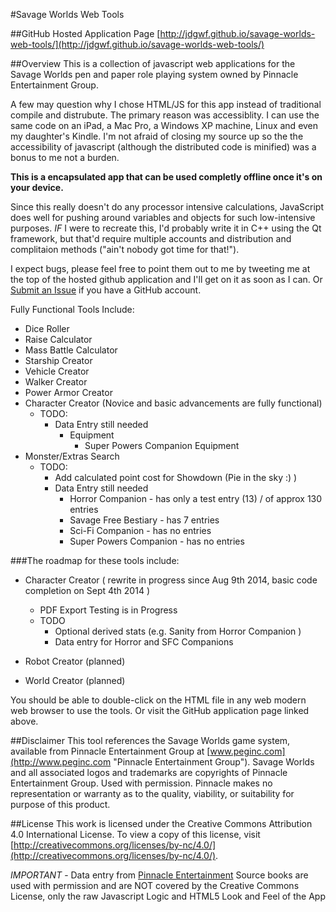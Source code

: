 #Savage Worlds Web Tools

##GitHub Hosted Application Page
[http://jdgwf.github.io/savage-worlds-web-tools/](http://jdgwf.github.io/savage-worlds-web-tools/)

##Overview
This is a collection of javascript web applications for the Savage Worlds pen and paper role playing system owned by Pinnacle Entertainment Group.

A few may question why I chose HTML/JS for this app instead of traditional compile and distrubute. The primary reason was accessiblity. I can use the same code on an iPad, a Mac Pro, a Windows XP machine, Linux and even my daughter's Kindle. I'm not afraid of closing my source up so the the accessibility of javascript (although the distributed code is minified) was a bonus to me not a burden.

**This is a encapsulated app that can be used completly offline once it's on your device.**

Since this really doesn't do any processor intensive calculations, JavaScript does well for pushing around variables and objects for such low-intensive purposes. *IF* I were to recreate this, I'd probably write it in C++ using the Qt framework, but that'd require multiple accounts and distribution and complitaion methods ("ain't nobody got time for that!").

I expect bugs, please feel free to point them out to me by tweeting me at the top of the hosted github application and I'll get on it as soon as I can. Or [Submit an Issue](https://github.com/jdgwf/savage-worlds-web-tools/issues) if you have a GitHub account.

Fully Functional Tools Include:

* Dice Roller
* Raise Calculator
* Mass Battle Calculator
* Starship Creator
* Vehicle Creator
* Walker Creator
* Power Armor Creator
* Character Creator (Novice and basic advancements are fully functional)
	* TODO:
		* Data Entry still needed
			* Equipment
				* Super Powers Companion Equipment
* Monster/Extras Search
	* TODO:
		* Add calculated point cost for Showdown (Pie in the sky :) )
		* Data Entry still needed
			* Horror Companion - has only a test entry (13) / of approx 130 entries
			* Savage Free Bestiary - has 7 entries
			* Sci-Fi Companion - has no entries
			* Super Powers Companion - has no entries

###The roadmap for these tools include:

* Character Creator ( rewrite in progress since Aug 9th 2014, basic code completion on Sept 4th 2014 )
	* PDF Export Testing is in Progress
	* TODO
		* Optional derived stats (e.g. Sanity from Horror Companion )
		* Data entry for Horror and SFC Companions

* Robot Creator (planned)
* World Creator (planned)

You should be able to double-click on the HTML file in any web modern web browser to use the tools. Or visit the GitHub application page linked above.

##Disclaimer
This tool references the Savage Worlds game system, available from Pinnacle Entertainment Group at [www.peginc.com](http://www.peginc.com "Pinnacle Entertainment Group"). Savage Worlds and all associated logos and trademarks are copyrights of Pinnacle Entertainment Group. Used with permission. Pinnacle makes no representation or warranty as to the quality, viability, or suitability for purpose of this product.

##License
This work is licensed under the Creative Commons Attribution 4.0 International License. To view a copy of this license, visit [http://creativecommons.org/licenses/by-nc/4.0/](http://creativecommons.org/licenses/by-nc/4.0/).

*IMPORTANT* - Data entry from [Pinnacle Entertainment](http://www.peginc.com "Pinnacle Entertainment Group") Source books are used with permission and are NOT covered by the Creative Commons License, only the raw Javascript Logic and HTML5 Look and Feel of the App
